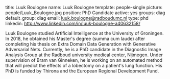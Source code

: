 title: Luuk Boulogne
name: Luuk Boulogne
template: people-single
picture: people/Luuk_Boulogne.jpg
position: PhD Candidate
active: yes
groups: diag
default_group: diag
email: luuk.boulogne@radboudumc.nl
type: phd
linkedin: http://www.linkedin.com/in/luuk-boulogne-a40632158/

Luuk Boulogne studied Artificial Intelligence at the University of Groningen. In 2018, he obtained his Master's degree (summa cum laude) after completing his thesis on Extra Domain Data Generation with Generative Adversarial Nets. Currently, he is a PhD candidate in the Diagnostic Image Analysis Group at the Radboud university medical center, Nijmegen. Under supervision of Bram van Ginneken, he is working on an automated method that will predict the effects of a lobectomy on a patient's lung function. His PhD is funded by Thirona and the European Regional Development Fund.
